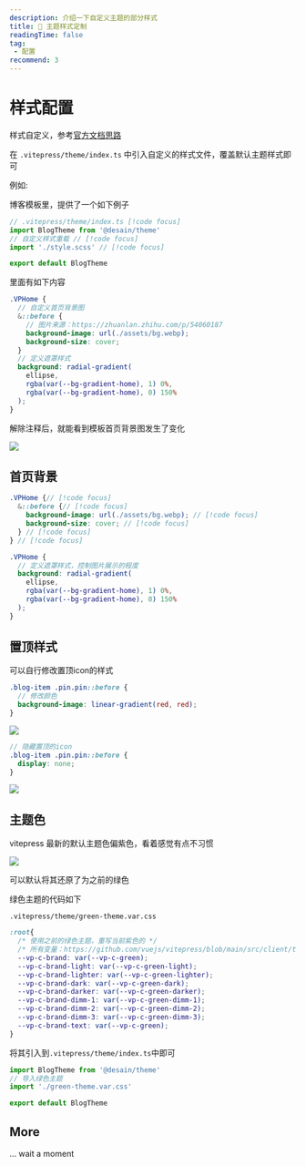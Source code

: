 ```yaml
---
description: 介绍一下自定义主题的部分样式
title: 🔧 主题样式定制
readingTime: false
tag:
 - 配置
recommend: 3
---
```


# 样式配置
样式自定义，参考[官方文档思路](https://vitepress.vuejs.org/guide/theme-introduction#customizing-css)

在 `.vitepress/theme/index.ts` 中引入自定义的样式文件，覆盖默认主题样式即可

例如:

博客模板里，提供了一个如下例子

```ts
// .vitepress/theme/index.ts [!code focus]
import BlogTheme from '@desain/theme'
// 自定义样式重载 // [!code focus]
import './style.scss' // [!code focus]

export default BlogTheme
```

里面有如下内容
```scss
.VPHome {
  // 自定义首页背景图
  &::before {
    // 图片来源：https://zhuanlan.zhihu.com/p/54060187
    background-image: url(./assets/bg.webp);
    background-size: cover;
  }
  // 定义遮罩样式
  background: radial-gradient(
    ellipse,
    rgba(var(--bg-gradient-home), 1) 0%,
    rgba(var(--bg-gradient-home), 0) 150%
  );
}
```
解除注释后，就能看到模板首页背景图发生了变化

![](https://img.cdn.sugarat.top/mdImg/MTY3Njk5MTAzODkzOQ==676991038939)

## 首页背景
```scss
.VPHome {// [!code focus]
  &::before {// [!code focus]
    background-image: url(./assets/bg.webp); // [!code focus]
    background-size: cover; // [!code focus]
  } // [!code focus]
} // [!code focus]

.VPHome {
  // 定义遮罩样式，控制图片展示的程度
  background: radial-gradient(
    ellipse,
    rgba(var(--bg-gradient-home), 1) 0%,
    rgba(var(--bg-gradient-home), 0) 150%
  );
}
```

## 置顶样式
可以自行修改置顶icon的样式
```scss
.blog-item .pin.pin::before {
  // 修改颜色
  background-image: linear-gradient(red, red);
}
```
![](https://img.cdn.sugarat.top/mdImg/MTY3NzA3OTExMjgxMA==677079112810)

```scss
// 隐藏置顶的icon
.blog-item .pin.pin::before {
  display: none;
}
```
![](https://img.cdn.sugarat.top/mdImg/MTY3NzA3OTIwODAzNg==677079208036)


## 主题色
vitepress 最新的默认主题色偏紫色，看着感觉有点不习惯

![](https://img.cdn.sugarat.top/mdImg/MTY5MTkyODQ0ODUzOQ==691928448539)

可以默认将其还原了为之前的绿色

绿色主题的代码如下

`.vitepress/theme/green-theme.var.css`

```css
:root{
  /* 使用之前的绿色主题，重写当前紫色的 */
  /* 所有变量：https://github.com/vuejs/vitepress/blob/main/src/client/theme-default/styles/vars.css */
  --vp-c-brand: var(--vp-c-green);
  --vp-c-brand-light: var(--vp-c-green-light);
  --vp-c-brand-lighter: var(--vp-c-green-lighter);
  --vp-c-brand-dark: var(--vp-c-green-dark);
  --vp-c-brand-darker: var(--vp-c-green-darker);
  --vp-c-brand-dimm-1: var(--vp-c-green-dimm-1);
  --vp-c-brand-dimm-2: var(--vp-c-green-dimm-2);
  --vp-c-brand-dimm-3: var(--vp-c-green-dimm-3);
  --vp-c-brand-text: var(--vp-c-green);
}
```
将其引入到`.vitepress/theme/index.ts`中即可

```ts
import BlogTheme from '@desain/theme'
// 导入绿色主题
import './green-theme.var.css'

export default BlogTheme
```

## More
... wait a moment